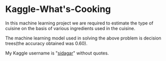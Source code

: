# Kaggle-What's-Cooking
In this machine learning project we are required to estimate the type of cuisine on the basis of various ingredients used in the cuisine.

The machine learning model used in solving the above problem is decision trees(the accuracy obtained was 0.60).

My Kaggle username is "[sidagar](https://www.kaggle.com/sidagar)" without quotes.

